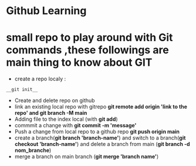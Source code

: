 # Github Learning 

# small repo to play around with Git commands ,these followings are main thing to know about GIT

- create a repo localy : 
```
__git init__
```
- Create and delete repo on github
- link an existing local repo with gitrepo __git remote add origin 'link to the repo' and git branch -M main__
- Adding file to the index local (with __git add__)
- commmit a change with __git commit -m 'message'__
- Push a change from local repo to a github repo __git push origin main__
- create a branch(__git branch 'branch-name'__) and switch to a branch(__git checkout 'branch-name'__) and delete a branch from main (__git branch -d nom_branche__) 
- merge a branch on main branch (__git merge 'branch name'__)
